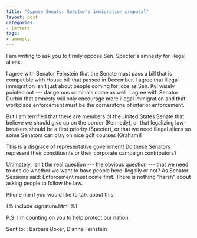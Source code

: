 ```yaml
---
title: "Oppose Senator Spector's immigration proposal"
layout: post
categories:
- letters
tags:
- amnesty
---
```


I am writing to ask you to firmly oppose Sen. Specter's amnesty for illegal aliens.

I agree with Senator Feinstein that the Senate must pass a bill that is compatible with House bill that passed in December. I agree that illegal immigration isn't just about people coming for jobs as Sen. Kyl wisely pointed out --- dangerous criminals come as well. I agree with Senator Durbin that amnesty will only encourage more illegal immigration and that workplace enforcement must be the cornerstone of interior enforcement.

But I am terrified that there are members of the United States Senate that believe we should give up on the border (Kennedy), or that legalizing law-breakers should be a first priority (Specter), or that we need illegal aliens so some Senators can play on nice golf courses (Graham)!

This is a disgrace of representative government! Do these Senators represent their constituents or their corporate campaign contributors?

Ultimately, isn't the real question --- the obvious question --- that we need to decide whether we want to have people here illegally or not? As Senator Sessions said: Enforcement must come first. There is nothing "harsh" about asking people to follow the law.

Phone me if you would like to talk about this.

{% include signature.html %}

P.S. I'm counting on you to help protect our nation.

Sent to:
: Barbara Boxer, Dianne Feinstein
